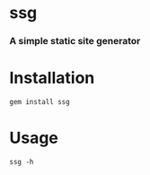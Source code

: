 # ssg
### A simple static site generator

# Installation
```bash
gem install ssg
```

# Usage
```basg
ssg -h
```
